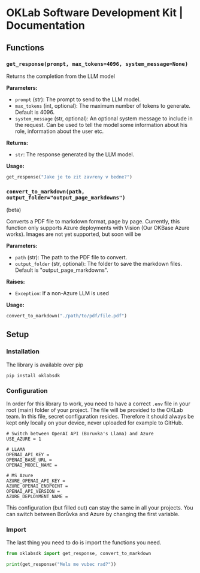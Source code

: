 # OKLab Software Development Kit | Documentation

## Functions

### `get_response(prompt, max_tokens=4096, system_message=None)`

Returns the completion from the LLM model

**Parameters:**
- `prompt` (str): The prompt to send to the LLM model.
- `max_tokens` (int, optional): The maximum number of tokens to generate. Default is 4096.
- `system_message` (str, optional): An optional system message to include in the request. Can be used to tell the model some information about his role, information about the user etc.

**Returns:**
- `str`: The response generated by the LLM model.

**Usage:**
```python
get_response("Jake je to zit zavreny v bedne?")
```

### `convert_to_markdown(path, output_folder="output_page_markdowns")`

(beta)

Converts a PDF file to markdown format, page by page. Currently, this function only supports Azure deployments with Vision (Our OKBase Azure works).
Images are not yet supported, but soon will be

**Parameters:**
- `path` (str): The path to the PDF file to convert.
- `output_folder` (str, optional): The folder to save the markdown files. Default is "output_page_markdowns".

**Raises:**
- `Exception`: If a non-Azure LLM is used

**Usage:**
```python
convert_to_markdown("./path/to/pdf/file.pdf")
```


## Setup
### Installation
The library is available over pip
```
pip install oklabsdk
```

### Configuration
In order for this library to work, you need to have a correct `.env` file in your root (main) folder of your project.
The file will be provided to the OKLab team. In this file, secret configuration resides. Therefore it should always be kept only locally on your device, never uploaded for example to GitHub. 
```
# Switch between OpenAI API (Boruvka's Llama) and Azure
USE_AZURE = 1

# LLAMA 
OPENAI_API_KEY = 
OPENAI_BASE_URL =   
OPENAI_MODEL_NAME =

# MS Azure
AZURE_OPENAI_API_KEY = 
AZURE_OPENAI_ENDPOINT = 
OPENAI_API_VERSION = 
AZURE_DEPLOYMENT_NAME = 
```
This configuration (but filled out) can stay the same in all your projects. You can switch between Borůvka and Azure by changing the first variable.

### Import
The last thing you need to do is import the functions you need.
```python
from oklabsdk import get_response, convert_to_markdown

print(get_response("Mels me vubec rad?"))
```

